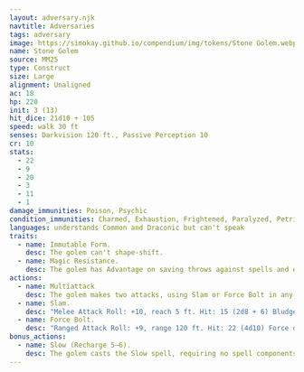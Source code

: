 ```yaml
---
layout: adversary.njk
navtitle: Adversaries
tags: adversary
image: https://simokay.github.io/compendium/img/tokens/Stone Golem.webp
name: Stone Golem
source: MM25
type: Construct
size: Large
alignment: Unaligned
ac: 18
hp: 220
init: 3 (13)
hit_dice: 21d10 + 105
speed: walk 30 ft
senses: Darkvision 120 ft., Passive Perception 10
cr: 10
stats:
  - 22
  - 9
  - 20
  - 3
  - 11
  - 1
damage_immunities: Poison, Psychic
condition_immunities: Charmed, Exhaustion, Frightened, Paralyzed, Petrified, Poisoned
languages: understands Common and Draconic but can't speak
traits:
  - name: Immutable Form.
    desc: The golem can't shape-shift.
  - name: Magic Resistance.
    desc: The golem has Advantage on saving throws against spells and other magical effects.
actions:
  - name: Multiattack
    desc: The golem makes two attacks, using Slam or Force Bolt in any combination.
  - name: Slam.
    desc: "Melee Attack Roll: +10, reach 5 ft. Hit: 15 (2d8 + 6) Bludgeoning damage plus 9 (2d8) Force damage."
  - name: Force Bolt.
    desc: "Ranged Attack Roll: +9, range 120 ft. Hit: 22 (4d10) Force damage."
bonus_actions:
  - name: Slow (Recharge 5–6).
    desc: The golem casts the Slow spell, requiring no spell components and using Constitution as the spellcasting ability (spell save DC 17).
---
```

